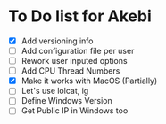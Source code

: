 # To Do list for Akebi

- [X] Add versioning info
- [ ] Add configuration file per user
- [ ] Rework user inputed options
- [ ] Add CPU Thread Numbers
- [X] Make it works with MacOS (Partially)
- [ ] Let's use lolcat, ig
- [ ] Define Windows Version
- [ ] Get Public IP in Windows too